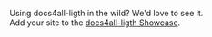<!--
{
  "order":2,
  "title": "Showcase"
}
-->

Using docs4all-ligth in the wild? We'd love to see it.  
Add your site to the [docs4all-ligth Showcase](https://github.com/docs4all/docs4all-ligth/wiki/docs4all-ligth-Showcase).
